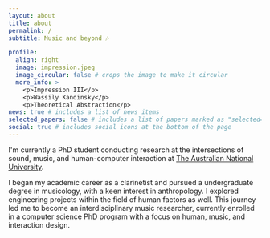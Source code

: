 ```yaml
---
layout: about
title: about
permalink: /
subtitle: Music and beyond 🎶

profile:
  align: right
  image: impression.jpeg
  image_circular: false # crops the image to make it circular
  more_info: >
    <p>Impression III</p>
    <p>Wassily Kandinsky</p>
    <p>Theoretical Abstraction</p>
news: true # includes a list of news items
selected_papers: false # includes a list of papers marked as "selected={true}"
social: true # includes social icons at the bottom of the page
---
```


I'm currently a PhD student conducting research at the intersections of sound, music, and human-computer interaction at [The Australian National University](https://www.anu.edu.au/).

I began my academic career as a clarinetist and pursued a undergraduate degree in musicology, with a keen interest in anthropology. I explored engineering projects within the field of human factors as well. This journey led me to become an interdisciplinary music researcher, currently enrolled in a computer science PhD program with a focus on human, music, and interaction design.
